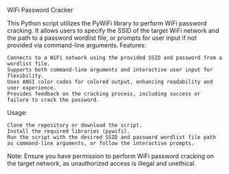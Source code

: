 WiFi Password Cracker

This Python script utilizes the PyWiFi library to perform WiFi password cracking. It allows users to specify the SSID of the target WiFi network and the path to a password wordlist file, or prompts for user input if not provided via command-line arguments.
Features:

    Connects to a WiFi network using the provided SSID and password from a wordlist file.
    Supports both command-line arguments and interactive user input for flexibility.
    Uses ANSI color codes for colored output, enhancing readability and user experience.
    Provides feedback on the cracking process, including success or failure to crack the password.

Usage:

    Clone the repository or download the script.
    Install the required libraries (pywifi).
    Run the script with the desired SSID and password wordlist file path as command-line arguments, or follow the interactive prompts.

Note: Ensure you have permission to perform WiFi password cracking on the target network, as unauthorized access is illegal and unethical.
